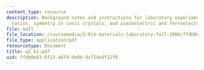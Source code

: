 ```yaml
---
content_type: resource
description: Background notes and instructions for laboratory experiments on radius
  ratios, symmetry in ionic crystals, and piezoelectric and ferroelectric oxide structures.
file: null
file_location: /coursemedia/3-014-materials-laboratory-fall-2006/ffdb0e830f23a6f4de0b9cf14edf12f0_w2_b1.pdf
file_type: application/pdf
resourcetype: Document
title: w2_b1.pdf
uid: ffdb0e83-0f23-a6f4-de0b-9cf14edf12f0
---
```

